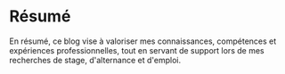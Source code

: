 # Résumé

En résumé, ce blog vise à valoriser mes connaissances, compétences et expériences professionnelles, tout en servant de support lors de mes recherches de stage, d'alternance et d'emploi.